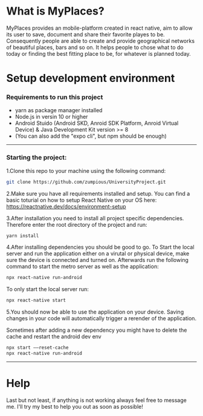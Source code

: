 # What is MyPlaces?
MyPlaces provides an mobile-platform created in react native, aim to allow its user to save, document and share their favorite playes to be. Consequently people are able to create and provide geographical networks of beautiful places, bars and so on. It helps people to chose what to do today or finding the best fitting place to be, for whatever is planned today.

# Setup development environment

### Requirements to run this project
- yarn as package manager installed
- Node.js in versin 10 or higher
- Android Stuido (Android SKD, Anroid SDK Platform, Anroid Virtual Device) & Java Development Kit version >= 8
- (You can also add the "expo cli", but npm should be enough)

---

### Starting the project: 

1.Clone this repo to your machine using the following command:
```bash
git clone https://github.com/zumpious/UniversityProject.git
```
2.Make sure you have all requirements installed and setup. You can find a basic toturial on how to setup React Native on your OS here: https://reactnative.dev/docs/environment-setup  


3.After installation you need to install all project specific dependencies. Therefore enter the root directory of the project and run:
```bash
yarn install
```
4.After installing dependencies you should be good to go. To Start the local server and run the application either on a virutal or physical device, make sure the device is connected and turned on. Afterwards run the following command to start the metro server as well as the application:
```bash
npx react-native run-android
```
To only start the local server run: 
```bash
npx react-native start
```
5.You should now be able to use the application on your device. Saving changes in your code will automatically trigger a rerender of the application.


Sometimes after adding a new dependency you might have to delete the cache and restart the android dev env
```bash
npx start —–reset-cache
npx react-native run-android
```

---

# Help
Last but not least, if anything is not working always feel free to message me. I'll try my best to help you out as soon as possible!
